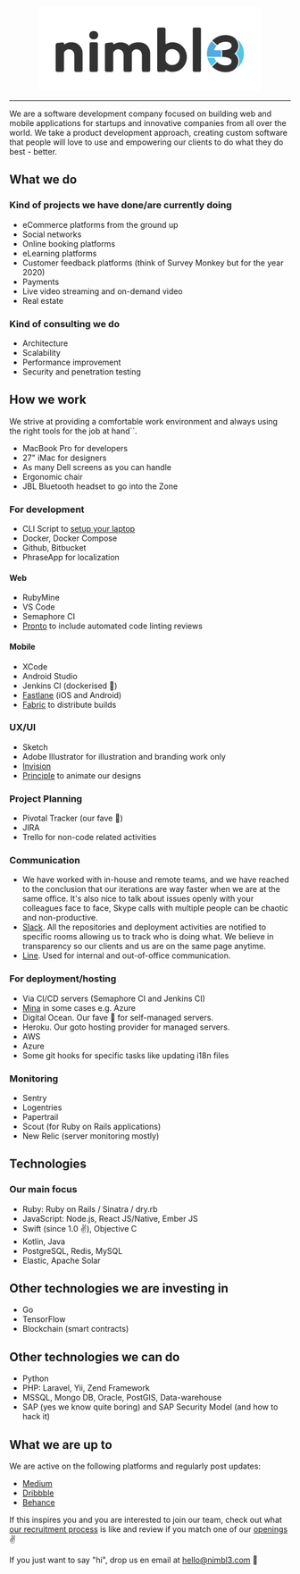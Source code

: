 <p align="center">
  <img alt="Nimbl3 logo" src="https://github.com/nimbl3/our-team/blob/development/assets/nimbl3-logo.png?raw=true" width="400"/>
</p>

---

We are a software development company focused on building web and mobile applications for startups and innovative companies 
from all over the world. We take a product development approach, creating custom software that people will love to use and 
empowering our clients to do what they do best - better.

## What we do

### Kind of projects we have done/are currently doing

* eCommerce platforms from the ground up 
* Social networks
* Online booking platforms
* eLearning platforms
* Customer feedback platforms (think of Survey Monkey but for the year 2020)
* Payments
* Live video streaming and on-demand video
* Real estate

### Kind of consulting we do

* Architecture
* Scalability
* Performance improvement
* Security and penetration testing

## How we work

We strive at providing a comfortable work environment and always using the right tools for the job at hand``. 

* MacBook Pro for developers
* 27" iMac for designers
* As many Dell screens as you can handle
* Ergonomic chair
* JBL Bluetooth headset to go into the Zone 

### For development

* CLI Script to [setup your laptop](https://github.com/nimbl3/laptop)
* Docker, Docker Compose
* Github, Bitbucket
* PhraseApp for localization

#### Web

* RubyMine
* VS Code 
* Semaphore CI
* [Pronto](https://github.com/prontolabs/pronto) to include automated code linting reviews

#### Mobile 

* XCode 
* Android Studio
* Jenkins CI (dockerised 🙌)
* [Fastlane](https://fastlane.tools/) (iOS and Android)
* [Fabric](https://fabric.io/) to distribute builds

### UX/UI 

* Sketch
* Adobe Illustrator for illustration and branding work only  
* [Invision](https://www.invisionapp.com/)
* [Principle](http://principleformac.com/) to animate our designs

### Project Planning

* Pivotal Tracker (our fave 💙)
* JIRA
* Trello for non-code related activities

### Communication

* We have worked with in-house and remote teams, and we have reached to the conclusion that our iterations are way faster 
when we are at the same office. It's also nice to talk about issues openly with your colleagues face to face, Skype calls 
with multiple people can be chaotic and non-productive.
* [Slack](https://slack.com/). All the repositories and deployment activities are notified to specific rooms allowing us 
to track who is doing what. We believe in transparency so our clients and us are on the same page anytime.
* [Line](https://line.me/en-US/). Used for internal and out-of-office communication. 

### For deployment/hosting

* Via CI/CD servers (Semaphore CI and Jenkins CI)
* [Mina](https://github.com/mina-deploy/mina) in some cases e.g. Azure
* Digital Ocean. Our fave 💙 for self-managed servers. 
* Heroku. Our goto hosting provider for managed servers.
* AWS
* Azure
* Some git hooks for specific tasks like updating i18n files

### Monitoring

* Sentry
* Logentries
* Papertrail
* Scout (for Ruby on Rails applications)
* New Relic (server monitoring mostly)

## Technologies

### Our main focus

* Ruby: Ruby on Rails / Sinatra / dry.rb
* JavaScript: Node.js, React JS/Native, Ember JS
* Swift (since 1.0 ✌️), Objective C
* Kotlin, Java
* PostgreSQL, Redis, MySQL
* Elastic, Apache Solar

## Other technologies we are investing in

* Go
* TensorFlow 
* Blockchain (smart contracts)

## Other technologies we can do

* Python
* PHP: Laravel, Yii, Zend Framework
* MSSQL, Mongo DB, Oracle, PostGIS, Data-warehouse
* SAP (yes we know quite boring) and SAP Security Model (and how to hack it)

## What we are up to

We are active on the following platforms and regularly post updates:

* [Medium](https://medium.com/nimbl3)
* [Dribbble](https://dribbble.com/nimbl3)
* [Behance](https://www.behance.net/Nimbl3)

If this inspires you and you are interested to join our team, check out what [our recruitment process](join-us/our-recruitment-process.md) 
is like and review if you match one of our [openings](https://www.workhiro.com/companies/nimbl3) ✌️

If you just want to say "hi", drop us en email at hello@nimbl3.com 👋
